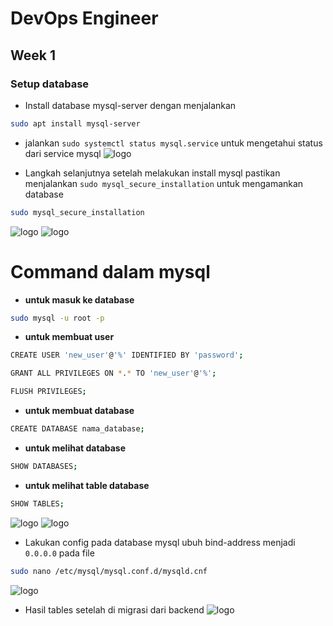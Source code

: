 # DevOps Engineer
## Week 1
### Setup database

* Install database mysql-server dengan menjalankan
```sh
sudo apt install mysql-server
```
- jalankan `sudo systemctl status mysql.service` untuk mengetahui status dari service mysql
 ![logo](https://raw.githubusercontent.com/rioprayogo/DevOps-Engineer/main/week-1/asset/db1.png)

 * Langkah selanjutnya setelah melakukan install mysql pastikan menjalankan `sudo mysql_secure_installation` untuk mengamankan database
 ```sh
sudo mysql_secure_installation
```
 ![logo](https://raw.githubusercontent.com/rioprayogo/DevOps-Engineer/main/week-1/asset/db2.png)
 ![logo](https://raw.githubusercontent.com/rioprayogoDevOps-Engineer/main/week-1/asset/db3.png)

 # Command dalam mysql
 * **untuk masuk ke database**
 ```sh
 sudo mysql -u root -p
 ```
 * **untuk membuat user**
  ```sh
CREATE USER 'new_user'@'%' IDENTIFIED BY 'password';
```
  ```sh
GRANT ALL PRIVILEGES ON *.* TO 'new_user'@'%';
```
```sh
FLUSH PRIVILEGES;
```
* **untuk membuat database**
```sh
CREATE DATABASE nama_database;
```
* **untuk melihat database**
```sh
SHOW DATABASES;
```
* **untuk melihat table database**
```sh
SHOW TABLES;
```
 ![logo](https://raw.githubusercontent.com/rioprayogo/DevOps-Engineer/main/week-1/asset/db3.png)
 ![logo](https://raw.githubusercontent.com/rioprayogo/DevOps-Engineer/main/week-1/asset/db4.png)

 * Lakukan config pada database mysql ubuh bind-address menjadi `0.0.0.0` pada file
 ```sh
 sudo nano /etc/mysql/mysql.conf.d/mysqld.cnf
 ```
 ![logo](https://raw.githubusercontent.com/rioprayogo/DevOps-Engineer/main/week-1/asset/db5.png)


 * Hasil tables setelah di migrasi dari backend
 ![logo](https://raw.githubusercontent.com/rioprayogo/DevOps-Engineer/main/week-1/asset/db6.png)


